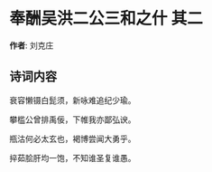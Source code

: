 # 奉酬吴洪二公三和之什  其二

**作者**: 刘克庄

## 诗词内容

衰容懒镊白髭须，新咏难追纪少瑜。

攀槛公曾排禹佞，下帷我亦鄙弘谀。

瓶沽何必太玄也，褐博尝闻大勇乎。

捽茹脍肝均一饱，不知谁圣复谁愚。

